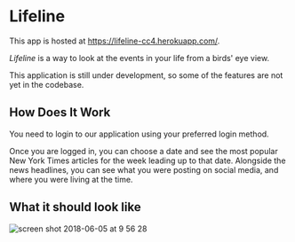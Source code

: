 # Lifeline

This app is hosted at https://lifeline-cc4.herokuapp.com/.

_Lifeline_ is a way to look at the events in your life from a birds' eye view.

This application is still under development, so some of the features are not yet in the codebase.

## How Does It Work

You need to login to our application using your preferred login method.

Once you are logged in, you can choose a date and see the most popular New York Times articles for the week leading up to that date. Alongside the news headlines, you can see what you were posting on social media, and where you were living at the time.

## What it should look like

![screen shot 2018-06-05 at 9 56 28](https://user-images.githubusercontent.com/535311/40949017-d1e84b38-68a6-11e8-96ea-5b12f9e983a2.png)
